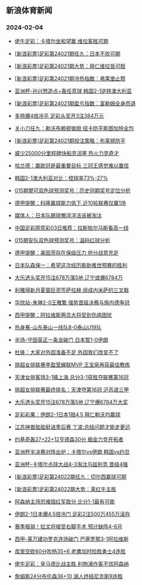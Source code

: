 ## 新浪体育新闻 
### 2024-02-04

+ [佬牛足彩：卡塔尔坐和望赢 维拉客胜可期](https://sports.sina.com.cn/l/2024-02-03/doc-inaftiir0349493.shtml)

+ [[新浪彩票]足彩第24021期任九：日本不败可期](https://sports.sina.com.cn/l/2024-02-03/doc-inaftiin5786649.shtml)

+ [[新浪彩票]足彩第24021期大势：拜仁维拉皆可胆](https://sports.sina.com.cn/l/2024-02-03/doc-inaftiir0343922.shtml)

+ [[新浪彩票]足彩第24021期冷热指数：弗莱堡止颓](https://sports.sina.com.cn/l/2024-02-03/doc-inaftiin5787527.shtml)

+ [亚洲杯-孙兴慜造点+轰任意球 韩国2-1逆转澳大利亚](https://sports.sina.com.cn/china/asia/2024-02-03/doc-inaftiin5794740.shtml)

+ [[新浪彩票]足彩第24021期盈亏指数：富勒姆全身而退](https://sports.sina.com.cn/l/2024-02-03/doc-inaftiis3288768.shtml)

+ [多特爆4倍冷平 足彩头奖开3注384万元](https://sports.sina.com.cn/l/2024-02-03/doc-inaftiiu0064489.shtml)

+ [关小刀任九：勒沃布赖顿做胆 纽卡防平斯图加特全包](https://sports.sina.com.cn/l/2024-02-03/doc-inaftyfi0022372.shtml)

+ [[新浪彩票]足彩第24021期投注策略：布莱顿防平](https://sports.sina.com.cn/l/2024-02-03/doc-inaftiir0344208.shtml)

+ [威少25000分里程碑快船克活塞 热火力克奇才](https://sports.sina.com.cn/basketball/nba/2024-02-03/doc-inaftprr9960832.shtml)

+ [哈兰德：赢欧冠是最重要目标 三冠王感觉难以置信](https://sports.sina.com.cn/g/pl/2024-02-03/doc-inaftyfk2964580.shtml)

+ [韩国2-1澳大利亚对比：控球率73%-27%](https://sports.sina.com.cn/china/asia/2024-02-03/doc-inaftiir0354059.shtml)

+ [015期樊可双色球预测奖号：历史同期奖号定位分析](https://sports.sina.com.cn/l/2024-02-03/doc-inaftprp0240286.shtml)

+ [德甲提醒：科隆赢球能力低下 近10轮联赛仅赢1场](https://sports.sina.com.cn/l/2024-02-03/doc-inaftprk5676093.shtml)

+ [媒体人：日本队踢球懒洋洋活该被淘汰](https://sports.sina.com.cn/china/asia/2024-02-03/doc-inafurcc9399623.shtml)

+ [中国足彩网竞彩03日推荐：拉斯帕尔马斯看高一线](https://sports.sina.com.cn/l/2024-02-03/doc-inaftprp0237233.shtml)

+ [015期安队双色球预测奖号：温码红球分析](https://sports.sina.com.cn/l/2024-02-03/doc-inaftprq3183260.shtml)

+ [德甲提醒：美因茨存在保级压力 抢分战意充足](https://sports.sina.com.cn/l/2024-02-03/doc-inaftprk5675377.shtml)

+ [日本队森保一：希望这次经历能助推世预赛的胜利](https://sports.sina.com.cn/china/asia/2024-02-03/doc-inafurca2624249.shtml)

+ [大乐透头奖开15注678万落5地 辽宁或爆6784万](https://sports.sina.com.cn/l/2024-02-03/doc-inafuraw5137185.shtml)

+ [利雅得新月夏窗巨资签萨拉赫 组成内米萨的三叉戟](https://sports.sina.com.cn/global/others/2024-02-03/doc-inafukvf9525660.shtml)

+ [华欣站-朱琳2-0王雅繁 强势晋级决赛与施内德争冠](https://sports.sina.com.cn/tennis/china/2024-02-03/doc-inafurca2621344.shtml)

+ [西甲提醒：阿拉维斯两员大将受到伤病困扰](https://sports.sina.com.cn/l/2024-02-03/doc-inaftprr9954450.shtml)

+ [热身赛-山东泰山一线队8-0泰山U19队](https://sports.sina.com.cn/china/j/2024-02-03/doc-inafukva9805906.shtml)

+ [半场-守田英正一条龙破门 日本暂1-0伊朗](https://sports.sina.com.cn/china/asia/2024-02-03/doc-inafukva9806378.shtml)

+ [杜锋：大家对外因准备不足 外因我们改变不了](https://sports.sina.com.cn/basketball/cba/2024-02-03/doc-inafuvkw9574114.shtml)

+ [排超女排联赛李盈莹蝉联MVP 王宝泉再获最佳教练](https://sports.sina.com.cn/others/volleyball/2024-02-03/doc-inafuepi9629382.shtml)

+ [天津女排客场3-1擒上海 总分3-1获胜夺联赛第16冠](https://sports.sina.com.cn/others/volleyball/2024-02-03/doc-inafuepi9624080.shtml)

+ [排超女排联赛最终排名：天津夺第16冠 沪苏进三甲](https://sports.sina.com.cn/others/volleyball/2024-02-03/doc-inafuepi9630239.shtml)

+ [大乐透头奖开15注678万落5地 辽宁爆6784万大奖](https://sports.sina.com.cn/l/2024-02-03/doc-inafuraw5137185.shtml)

+ [足彩彩果：伊朗2-1日本1赔4.5 拜仁勒沃均赢球](https://sports.sina.com.cn/l/2024-02-04/doc-inafvnhn4658715.shtml)

+ [江苏神兽朏朏挺进季后赛 丁波:总结问题才能走更远](https://sports.sina.com.cn/go/2024-02-03/doc-inafukva9803390.shtml)

+ [约基奇轰27+22+12亨德森30分 掘金力克开拓者](https://sports.sina.com.cn/basketball/nba/2024-02-03/doc-inafttxn3067244.shtml)

+ [亚洲杯半决赛对阵出炉：卡塔尔vs伊朗 韩国vs约旦](https://sports.sina.com.cn/china/asia/2024-02-04/doc-inafvnhn4663906.shtml)

+ [亚洲杯-卡塔尔点球大战4-3淘汰乌兹别克 晋级4强](https://sports.sina.com.cn/china/asia/2024-02-04/doc-inafvnhq9220760.shtml)

+ [[新浪彩票]足彩第24022期任九：切尔西赢球可期](https://sports.sina.com.cn/l/2024-02-04/doc-inafuvkz9285571.shtml)

+ [[新浪彩票]足彩第24022期大势：莱红牛主胜](https://sports.sina.com.cn/l/2024-02-04/doc-inafuvky2508110.shtml)

+ [阿森纳主场恐难阻红军取分 比分1-1最有可能](https://sports.sina.com.cn/l/2024-02-04/doc-inafrqyh6653082.shtml)

+ [伊朗2-1日本爆4.5倍冷门 足彩2注500万455万滚存](https://sports.sina.com.cn/l/2024-02-04/doc-inafvnhn4658715.shtml)

+ [赛季报销！拉文将接受右脚手术 预计缺阵4-6月](https://sports.sina.com.cn/basketball/nba/2024-02-04/doc-inafvsqr8817995.shtml)

+ [西甲-莱万建功罗克连场破门 巴塞罗那3-1阿拉维斯](https://sports.sina.com.cn/g/laliga/2024-02-04/doc-inafvnht8939173.shtml)

+ [库里空砍60分吹杨35+6 老鹰加时险胜勇士4连胜](https://sports.sina.com.cn/basketball/nba/2024-02-04/doc-inafvwwp8712330.shtml)

+ [佬牛足彩：皇马德比战主胜 利物浦作客不怵阿森纳](https://sports.sina.com.cn/l/2024-02-04/doc-inafvsqq2054941.shtml)

+ [詹姆斯24分布伦森36+10 湖人终结尼克斯9连胜](https://sports.sina.com.cn/basketball/nba/2024-02-04/doc-inafvwwh4449445.shtml)

